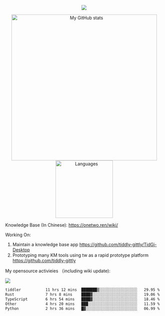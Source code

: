 <a href="https://github.com/linonetwo">
    <p align="center">
        <img src="https://github-profile-trophy.vercel.app/?username=linonetwo&column=7&theme=onedark"/>
    </p>
</a>
<a align="center" href="https://github.com/linonetwo">
  <p align="center">
    <img src="https://github-readme-stats.vercel.app/api?username=linonetwo&show_icons=true&count_private=true" alt="My GitHub stats" width="465"/>
    <img src="https://github-readme-stats.vercel.app/api/top-langs/?username=linonetwo&layout=compact&langs_count=10" alt="Languages" height="183">
  </p>
</a>

Knowledge Base (In Chinese): https://onetwo.ren/wiki/

Working On: 

1. Maintain a knowledge base app https://github.com/tiddly-gittly/TidGi-Desktop
1. Prototyping many KM tools using tw as a rapid prototype platform https://github.com/tiddly-gittly

My opensource activieies （including wiki update):

![](https://visitor-badge.glitch.me/badge?page_id=linonetwo.linonetwo)

<!--START_SECTION:waka-->

```txt
tiddler           11 hrs 12 mins  ███████▒░░░░░░░░░░░░░░░░░   29.95 %
Rust              7 hrs 8 mins    ████▓░░░░░░░░░░░░░░░░░░░░   19.06 %
TypeScript        6 hrs 54 mins   ████▓░░░░░░░░░░░░░░░░░░░░   18.46 %
Other             4 hrs 20 mins   ███░░░░░░░░░░░░░░░░░░░░░░   11.59 %
Python            2 hrs 36 mins   █▓░░░░░░░░░░░░░░░░░░░░░░░   06.99 %
```

<!--END_SECTION:waka-->

